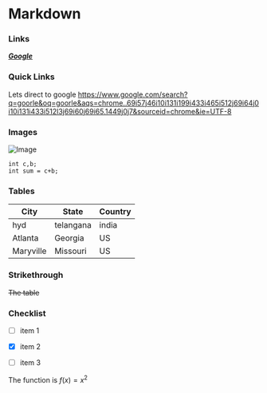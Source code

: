 # Markdown
 
### Links
 
***[Google](https://www.google.com/search?q=goorle&oq=goorle&aqs=chrome..69i57j46i10i131i199i433i465i512j69i64j0i10i131i433i512l3j69i60j69i65.1449j0j7&sourceid=chrome&ie=UTF-8)***

### Quick Links

Lets direct to google  <https://www.google.com/search?q=goorle&oq=goorle&aqs=chrome..69i57j46i10i131i199i433i465i512j69i64j0i10i131i433i512l3j69i60j69i65.1449j0j7&sourceid=chrome&ie=UTF-8> 

### Images


![Image](https://github.com/ReshwanthGundeti/Sample-practice/assets/89552030/340935e7-0748-4f33-8531-a4975efbc437)

~~~
int c,b;
int sum = c+b;
~~~



### Tables

| City | State | Country |
|  --- | ---   |  ---    |
| hyd  | telangana | india |
| Atlanta | Georgia | US  |
| Maryville | Missouri | US | 

### Strikethrough

~~The table~~

### Checklist

- [ ] item 1
- [x] item 2
- [ ] item 3


The function is $f(x) = x^2$


















